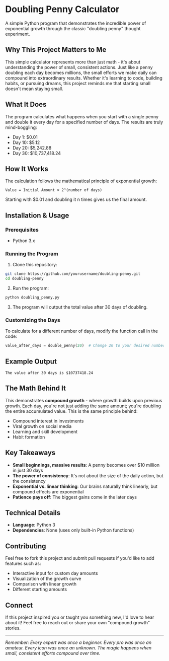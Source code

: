 # Doubling Penny Calculator

A simple Python program that demonstrates the incredible power of exponential growth through the classic "doubling penny" thought experiment.

## Why This Project Matters to Me

This simple calculator represents more than just math - it's about understanding the power of small, consistent actions. Just like a penny doubling each day becomes millions, the small efforts we make daily can compound into extraordinary results. Whether it's learning to code, building habits, or pursuing dreams, this project reminds me that starting small doesn't mean staying small.

## What It Does

The program calculates what happens when you start with a single penny and double it every day for a specified number of days. The results are truly mind-boggling:

- Day 1: $0.01
- Day 10: $5.12
- Day 20: $5,242.88
- Day 30: $10,737,418.24

## How It Works

The calculation follows the mathematical principle of exponential growth:
```
Value = Initial Amount × 2^(number of days)
```

Starting with $0.01 and doubling it n times gives us the final amount.

## Installation & Usage

### Prerequisites
- Python 3.x

### Running the Program

1. Clone this repository:
```bash
git clone https://github.com/yourusername/doubling-penny.git
cd doubling-penny
```

2. Run the program:
```bash
python doubling_penny.py
```

3. The program will output the total value after 30 days of doubling.

### Customizing the Days

To calculate for a different number of days, modify the function call in the code:
```python
value_after_days = double_penny(20)  # Change 20 to your desired number of days
```

## Example Output

```
The value after 30 days is $10737418.24
```

## The Math Behind It

This demonstrates **compound growth** - where growth builds upon previous growth. Each day, you're not just adding the same amount; you're doubling the entire accumulated value. This is the same principle behind:

- Compound interest in investments
- Viral growth on social media
- Learning and skill development
- Habit formation

## Key Takeaways

- **Small beginnings, massive results**: A penny becomes over $10 million in just 30 days
- **The power of consistency**: It's not about the size of the daily action, but the consistency
- **Exponential vs. linear thinking**: Our brains naturally think linearly, but compound effects are exponential
- **Patience pays off**: The biggest gains come in the later days

## Technical Details

- **Language**: Python 3
- **Dependencies**: None (uses only built-in Python functions)

## Contributing

Feel free to fork this project and submit pull requests if you'd like to add features such as:
- Interactive input for custom day amounts
- Visualization of the growth curve
- Comparison with linear growth
- Different starting amounts


## Connect

If this project inspired you or taught you something new, I'd love to hear about it! Feel free to reach out or share your own "compound growth" stories.

---

*Remember: Every expert was once a beginner. Every pro was once an amateur. Every icon was once an unknown. The magic happens when small, consistent efforts compound over time.*
